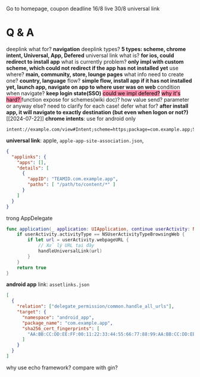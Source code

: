 Go to homepage, coupon
deadline 16/8
live 30/8
universal link
# Q & A
deeplink what for? **navigation**
deeplink types? **5 types: scheme, chrome intent, Universal, App, Defered**
universal link what is? **for ios, could redirect to install app**
what is currently problem? **only impl with custom scheme, which could not redirect if the app has not installed yet**
use where? **main, community, store, lounge pages**
what info need to create one? **country, language**
flow? **simple flow, install app if it has not installed yet, launch app, navigate on app to where user was on web**
condition when navigate? **keep login state(SSO)**
<mark style="background: #FF5582A6;">could we impl defered?</mark>
<mark style="background: #FF5582A6;">why it's hard? </mark>
function expose for schemes(wiki doc)? 
how value send? parameter or anyway else? need to clarify for each case!
defer what for? **after install app, it will navigate to exactly destination (but even when logon or not?)**
[[2024-07-22]]
**chrome intents**: use for android only
```
intent://example.com/view#Intent;scheme=https;package=com.example.app;S.browser_fallback_url=https://www.example.com/view;end
```
**universal link**: apple, `apple-app-site-association.json`, 
```json
{
  "applinks": {
    "apps": [],
    "details": [
      {
        "appID": "TEAMID.com.example.app",
        "paths": [ "/path/to/content/*" ]
      }
    ]
  }
}

```

trong AppDelegate
```swift
func application(_ application: UIApplication, continue userActivity: NSUserActivity, restorationHandler: @escaping ([UIUserActivityRestoring]?) -> Void) -> Bool {
    if userActivity.activityType == NSUserActivityTypeBrowsingWeb {
        if let url = userActivity.webpageURL {
            // Xử lý URL tại đây
            handleUniversalLink(url)
        }
    }
    return true
}
```
**android app** link: `assetlinks.json`
```json
[
  {
    "relation": ["delegate_permission/common.handle_all_urls"],
    "target": {
      "namespace": "android_app",
      "package_name": "com.example.app",
      "sha256_cert_fingerprints": [
        "AA:BB:CC:DD:EE:FF:00:11:22:33:44:55:66:77:88:99:AA:BB:CC:DD:EE:FF:00:11:22:33:44:55:66:77:88:99"
      ]
    }
  }
]

```



why use echo framework? compare with gin?

